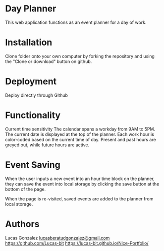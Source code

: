 # Day Planner
This web application functions as an event planner for a day of work.

# Installation
Clone folder onto your own computer by forking the repository and using the "Clone or download" button on github.

# Deployment
Deploy directly through Github

# Functionality
Current time sensitivity
The calendar spans a workday from 9AM to 5PM. The current date is displayed at the top of the planner. Each work hour is color-coded based on the current time of day. Present and past hours are greyed out, while future hours are active.

# Event Saving
When the user inputs a new event into an hour time block on the planner, they can save the event into local storage by clicking the save button at the bottom of the page.

When the page is re-visited, saved events are added to the planner from local storage.

# Authors
Lucas Gonzalez lucasberatudgonzalez@gmail.com https://github.com/Lucas-bit https://lucas-bit.github.io/Nice-Portfolio/
